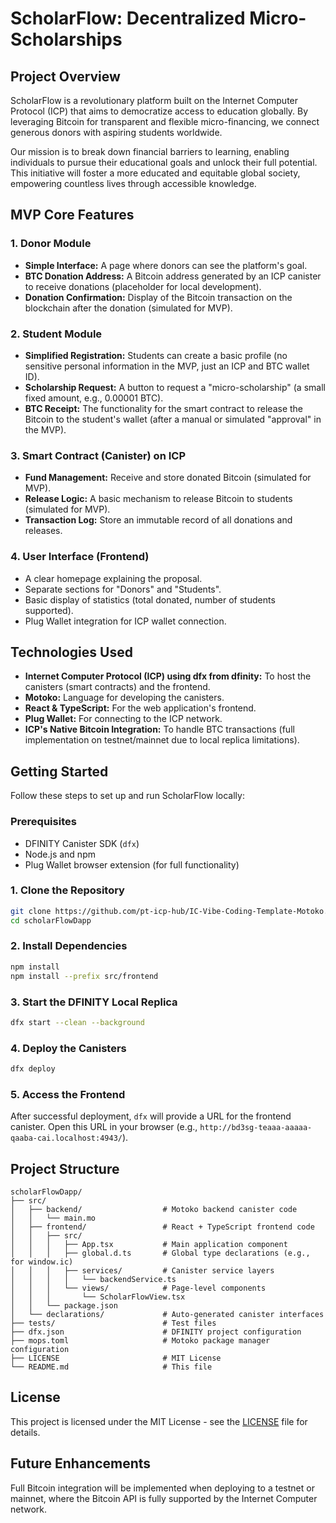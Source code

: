 # ScholarFlow: Decentralized Micro-Scholarships

## Project Overview

ScholarFlow is a revolutionary platform built on the Internet Computer Protocol (ICP) that aims to democratize access to education globally. By leveraging Bitcoin for transparent and flexible micro-financing, we connect generous donors with aspiring students worldwide.

Our mission is to break down financial barriers to learning, enabling individuals to pursue their educational goals and unlock their full potential. This initiative will foster a more educated and equitable global society, empowering countless lives through accessible knowledge.

## MVP Core Features

### 1. Donor Module
- **Simple Interface:** A page where donors can see the platform's goal.
- **BTC Donation Address:** A Bitcoin address generated by an ICP canister to receive donations (placeholder for local development).
- **Donation Confirmation:** Display of the Bitcoin transaction on the blockchain after the donation (simulated for MVP).

### 2. Student Module
- **Simplified Registration:** Students can create a basic profile (no sensitive personal information in the MVP, just an ICP and BTC wallet ID).
- **Scholarship Request:** A button to request a "micro-scholarship" (a small fixed amount, e.g., 0.00001 BTC).
- **BTC Receipt:** The functionality for the smart contract to release the Bitcoin to the student's wallet (after a manual or simulated "approval" in the MVP).

### 3. Smart Contract (Canister) on ICP
- **Fund Management:** Receive and store donated Bitcoin (simulated for MVP).
- **Release Logic:** A basic mechanism to release Bitcoin to students (simulated for MVP).
- **Transaction Log:** Store an immutable record of all donations and releases.

### 4. User Interface (Frontend)
- A clear homepage explaining the proposal.
- Separate sections for "Donors" and "Students".
- Basic display of statistics (total donated, number of students supported).
- Plug Wallet integration for ICP wallet connection.

## Technologies Used

- **Internet Computer Protocol (ICP) using dfx from dfinity:** To host the canisters (smart contracts) and the frontend.
- **Motoko:** Language for developing the canisters.
- **React & TypeScript:** For the web application's frontend.
- **Plug Wallet:** For connecting to the ICP network.
- **ICP's Native Bitcoin Integration:** To handle BTC transactions (full implementation on testnet/mainnet due to local replica limitations).

## Getting Started

Follow these steps to set up and run ScholarFlow locally:

### Prerequisites
- DFINITY Canister SDK (`dfx`)
- Node.js and npm
- Plug Wallet browser extension (for full functionality)

### 1. Clone the Repository
```bash
git clone https://github.com/pt-icp-hub/IC-Vibe-Coding-Template-Motoko.git scholarFlowDapp
cd scholarFlowDapp
```

### 2. Install Dependencies
```bash
npm install
npm install --prefix src/frontend
```

### 3. Start the DFINITY Local Replica
```bash
dfx start --clean --background
```

### 4. Deploy the Canisters
```bash
dfx deploy
```

### 5. Access the Frontend
After successful deployment, `dfx` will provide a URL for the frontend canister. Open this URL in your browser (e.g., `http://bd3sg-teaaa-aaaaa-qaaba-cai.localhost:4943/`).

## Project Structure

```
scholarFlowDapp/
├── src/
│   ├── backend/                  # Motoko backend canister code
│   │   └── main.mo
│   ├── frontend/                 # React + TypeScript frontend code
│   │   ├── src/
│   │   │   ├── App.tsx           # Main application component
│   │   │   ├── global.d.ts       # Global type declarations (e.g., for window.ic)
│   │   │   ├── services/         # Canister service layers
│   │   │   │   └── backendService.ts
│   │   │   └── views/            # Page-level components
│   │   │       └── ScholarFlowView.tsx
│   │   └── package.json
│   └── declarations/             # Auto-generated canister interfaces
├── tests/                        # Test files
├── dfx.json                      # DFINITY project configuration
├── mops.toml                     # Motoko package manager configuration
├── LICENSE                       # MIT License
└── README.md                     # This file
```

## License

This project is licensed under the MIT License - see the [LICENSE](LICENSE) file for details.

## Future Enhancements

Full Bitcoin integration will be implemented when deploying to a testnet or mainnet, where the Bitcoin API is fully supported by the Internet Computer network.